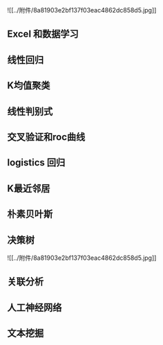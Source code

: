 ![[../附件/8a81903e2bf137f03eac4862dc858d5.jpg]]

## Excel 和数据学习


## 线性回归


## K均值聚类


## 线性判别式


## 交叉验证和roc曲线


## logistics 回归


## K最近邻居


## 朴素贝叶斯


## 决策树
![[../附件/8a81903e2bf137f03eac4862dc858d5.jpg]]

## 关联分析

## 人工神经网络


## 文本挖掘



